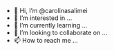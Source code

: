 - 👋 Hi, I’m @carolinasalimei
- 👀 I’m interested in ...
- 🌱 I’m currently learning ...
- 💞️ I’m looking to collaborate on ...
- 📫 How to reach me ...

<!---
carolinasalimei/carolinasalimei is a ✨ special ✨ repository because its `README.md` (this file) appears on your GitHub profile.
You can click the Preview link to take a look at your changes.
--->
